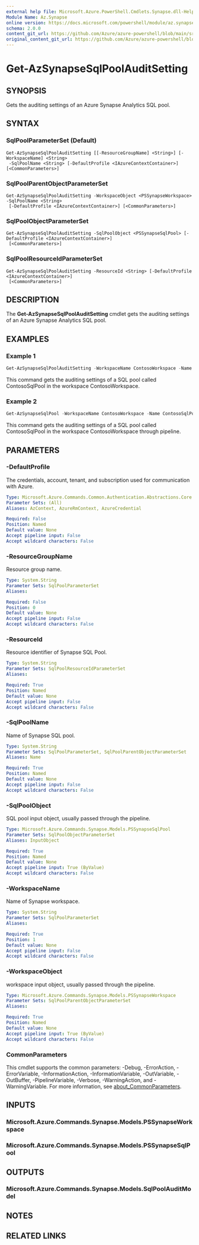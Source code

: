 ```yaml
---
external help file: Microsoft.Azure.PowerShell.Cmdlets.Synapse.dll-Help.xml
Module Name: Az.Synapse
online version: https://docs.microsoft.com/powershell/module/az.synapse/get-azsynapsesqlpoolauditsetting
schema: 2.0.0
content_git_url: https://github.com/Azure/azure-powershell/blob/main/src/Synapse/Synapse/help/Get-AzSynapseSqlPoolAuditSetting.md
original_content_git_url: https://github.com/Azure/azure-powershell/blob/main/src/Synapse/Synapse/help/Get-AzSynapseSqlPoolAuditSetting.md
---
```


# Get-AzSynapseSqlPoolAuditSetting

## SYNOPSIS
Gets the auditing settings of an Azure Synapse Analytics SQL pool.

## SYNTAX

### SqlPoolParameterSet (Default)
```
Get-AzSynapseSqlPoolAuditSetting [[-ResourceGroupName] <String>] [-WorkspaceName] <String>
 -SqlPoolName <String> [-DefaultProfile <IAzureContextContainer>] [<CommonParameters>]
```

### SqlPoolParentObjectParameterSet
```
Get-AzSynapseSqlPoolAuditSetting -WorkspaceObject <PSSynapseWorkspace> -SqlPoolName <String>
 [-DefaultProfile <IAzureContextContainer>] [<CommonParameters>]
```

### SqlPoolObjectParameterSet
```
Get-AzSynapseSqlPoolAuditSetting -SqlPoolObject <PSSynapseSqlPool> [-DefaultProfile <IAzureContextContainer>]
 [<CommonParameters>]
```

### SqlPoolResourceIdParameterSet
```
Get-AzSynapseSqlPoolAuditSetting -ResourceId <String> [-DefaultProfile <IAzureContextContainer>]
 [<CommonParameters>]
```

## DESCRIPTION
The **Get-AzSynapseSqlPoolAuditSetting** cmdlet gets the auditing settings of an Azure Synapse Analytics SQL pool.

## EXAMPLES

### Example 1
```powershell
Get-AzSynapseSqlPoolAuditSetting -WorkspaceName ContosoWorkspace -Name ContosoSqlPool
```

This command gets the auditing settings of a SQL pool called ContosoSqlPool in the workspace ContosoWorkspace.

### Example 2
```powershell
Get-AzSynapseSqlPool -WorkspaceName ContosoWorkspace -Name ContosoSqlPool | Get-AzSynapseSqlPoolAuditSetting
```

This command gets the auditing settings of a SQL pool called ContosoSqlPool in the workspace ContosoWorkspace through pipeline.

## PARAMETERS

### -DefaultProfile
The credentials, account, tenant, and subscription used for communication with Azure.

```yaml
Type: Microsoft.Azure.Commands.Common.Authentication.Abstractions.Core.IAzureContextContainer
Parameter Sets: (All)
Aliases: AzContext, AzureRmContext, AzureCredential

Required: False
Position: Named
Default value: None
Accept pipeline input: False
Accept wildcard characters: False
```

### -ResourceGroupName
Resource group name.

```yaml
Type: System.String
Parameter Sets: SqlPoolParameterSet
Aliases:

Required: False
Position: 0
Default value: None
Accept pipeline input: False
Accept wildcard characters: False
```

### -ResourceId
Resource identifier of Synapse SQL Pool.

```yaml
Type: System.String
Parameter Sets: SqlPoolResourceIdParameterSet
Aliases:

Required: True
Position: Named
Default value: None
Accept pipeline input: False
Accept wildcard characters: False
```

### -SqlPoolName
Name of Synapse SQL pool.

```yaml
Type: System.String
Parameter Sets: SqlPoolParameterSet, SqlPoolParentObjectParameterSet
Aliases: Name

Required: True
Position: Named
Default value: None
Accept pipeline input: False
Accept wildcard characters: False
```

### -SqlPoolObject
SQL pool input object, usually passed through the pipeline.

```yaml
Type: Microsoft.Azure.Commands.Synapse.Models.PSSynapseSqlPool
Parameter Sets: SqlPoolObjectParameterSet
Aliases: InputObject

Required: True
Position: Named
Default value: None
Accept pipeline input: True (ByValue)
Accept wildcard characters: False
```

### -WorkspaceName
Name of Synapse workspace.

```yaml
Type: System.String
Parameter Sets: SqlPoolParameterSet
Aliases:

Required: True
Position: 1
Default value: None
Accept pipeline input: False
Accept wildcard characters: False
```

### -WorkspaceObject
workspace input object, usually passed through the pipeline.

```yaml
Type: Microsoft.Azure.Commands.Synapse.Models.PSSynapseWorkspace
Parameter Sets: SqlPoolParentObjectParameterSet
Aliases:

Required: True
Position: Named
Default value: None
Accept pipeline input: True (ByValue)
Accept wildcard characters: False
```

### CommonParameters
This cmdlet supports the common parameters: -Debug, -ErrorAction, -ErrorVariable, -InformationAction, -InformationVariable, -OutVariable, -OutBuffer, -PipelineVariable, -Verbose, -WarningAction, and -WarningVariable. For more information, see [about_CommonParameters](http://go.microsoft.com/fwlink/?LinkID=113216).

## INPUTS

### Microsoft.Azure.Commands.Synapse.Models.PSSynapseWorkspace

### Microsoft.Azure.Commands.Synapse.Models.PSSynapseSqlPool

## OUTPUTS

### Microsoft.Azure.Commands.Synapse.Models.SqlPoolAuditModel

## NOTES

## RELATED LINKS
